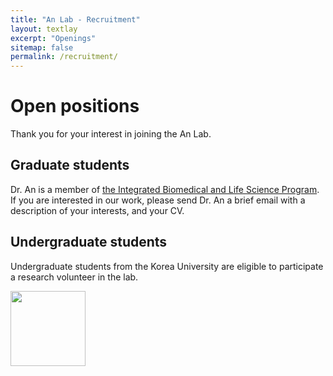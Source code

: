 ```yaml
---
title: "An Lab - Recruitment"
layout: textlay
excerpt: "Openings"
sitemap: false
permalink: /recruitment/
---
```


# Open positions

Thank you for your interest in joining the An Lab.

## Graduate students

Dr. An is a member of [the Integrated Biomedical and Life Science Program](http://chsold.korea.ac.kr/front/chsen/html/index.html?_ga=2.111493764.1440501719.1549452630-233976143.1526431482). If you are interested in our work, please send Dr. An a brief email with a description of your interests, and your CV.

## Undergraduate students

Undergraduate students from the Korea University are eligible to participate a research volunteer in the lab.

<img src="{{ site.url }}{{ site.baseurl }}/images/logopic/anlab.png" style="width: 120px">
